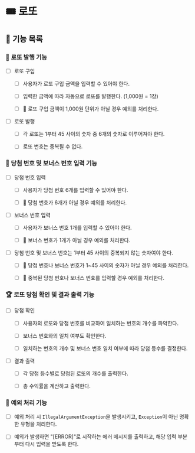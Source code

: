 # 🎟️ 로또

## 🚀 기능 목록

### 🎫 로또 발행 기능

- [ ] 로또 구입

  - [ ] 사용자가 로또 구입 금액을 입력할 수 있어야 한다.

  - [ ] 입력한 금액에 따라 자동으로 로또를 발행한다. (1,000원 = 1장)

  - [ ] 🚧 로또 구입 금액이 1,000원 단위가 아닐 경우 예외를 처리한다.

- [ ] 로또 발행

  - [ ] 각 로또는 1부터 45 사이의 숫자 중 6개의 숫자로 이루어져야 한다.

  - [ ] 로또 번호는 중복될 수 없다.


### 🔮 당첨 번호 및 보너스 번호 입력 기능

- [ ] 당첨 번호 입력

  - [ ] 사용자가 당첨 번호 6개를 입력할 수 있어야 한다.

  - [ ] 🚧 당첨 번호가 6개가 아닐 경우 예외를 처리한다.

- [ ] 보너스 번호 입력

  - [ ] 사용자가 보너스 번호 1개를 입력할 수 있어야 한다.

  - [ ] 🚧 보너스 번호가 1개가 아닐 경우 예외를 처리한다.

- [ ] 당첨 번호 및 보너스 번호는 1부터 45 사이의 중복되지 않는 숫자여야 한다.

  - [ ] 🚧 당첨 번호나 보너스 번호가 1~45 사이의 숫자가 아닐 경우 예외를 처리한다.

  - [ ] 🚧 중복된 당첨 번호나 보너스 번호를 입력할 경우 예외를 처리한다.


### 🏆 로또 당첨 확인 및 결과 출력 기능

- [ ] 당첨 확인

  - [ ] 사용자의 로또와 당첨 번호를 비교하여 일치하는 번호의 개수를 파악한다.

  - [ ] 보너스 번호와의 일치 여부도 확인한다.

  - [ ] 일치하는 번호의 개수 및 보너스 번호 일치 여부에 따라 당첨 등수를 결정한다.

- [ ] 결과 출력

  - [ ] 각 당첨 등수별로 당첨된 로또의 개수를 출력한다.

  - [ ] 총 수익률을 계산하고 출력한다.


### 🚧 예외 처리 기능

- [ ] 예외 처리 시 `IllegalArgumentException`을 발생시키고, `Exception`이 아닌 명확한 유형을 처리한다.

- [ ] 예외가 발생하면 "[ERROR]"로 시작하는 에러 메시지를 출력하고, 해당 입력 부분부터 다시 입력을 받도록 한다.
